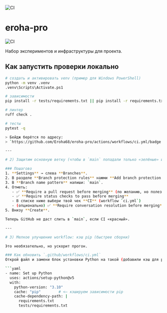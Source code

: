 ![CI](https://github.com/Eroha68/eroha-pro/actions/workflows/ci.yml/badge.svg)
# eroha-pro

![CI](https://github.com/Eroha68/eroha-pro/actions/workflows/ci.yml/badge.svg?branch=main)

Набор экспериментов и инфраструктуры для проекта.

## Как запустить проверки локально

```bash
# создать и активировать venv (пример для Windows PowerShell)
python -m venv .venv
.venv\Scripts\Activate.ps1

# зависимости
pip install -r tests/requirements.txt || pip install -r requirements.txt

# линтер
ruff check .

# тесты
pytest -q

> Бейдж берётся по адресу:  
> `https://github.com/Eroha68/eroha-pro/actions/workflows/ci.yml/badge.svg?branch=main`

---

# 2) Защитим основную ветку (чтобы в `main` попадали только «зелёные» изменения)

### Пошагово
1. **Settings** → слева **Branches**.  
2. В разделе **Branch protection rules** нажми **Add branch protection rule**.  
3. В **Branch name pattern** напиши: `main`.  
4. Отметь:
   - ✅ **Require a pull request before merging** (по желанию, но полезно)
   - ✅ **Require status checks to pass before merging**
   - В списке ниже выбери твой чек **CI** (workflow `ci.yml`)
   - (опционально) ✅ **Require conversation resolution before merging**
5. Внизу **Create**.

Теперь GitHub не даст слить в `main`, если CI «красный».

---

# 3) Мелкое улучшение workflow: кэш pip (быстрее сборки)

Это необязательно, но ускорит прогон.

### Как обновить `.github/workflows/ci.yml`
Открой файл и замени блок установки Python на такой (добавили кэш для pip):

```yaml
- name: Set up Python
  uses: actions/setup-python@v5
  with:
    python-version: "3.10"
    cache: "pip"        # <— кэшируем зависимости pip
    cache-dependency-path: |
      requirements.txt
      tests/requirements.txt
